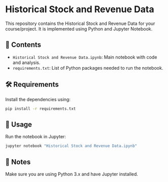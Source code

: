 # Historical Stock and Revenue Data

This repository contains the Historical Stock and Revenue Data for your course/project. It is implemented using Python and Jupyter Notebook.

## 📁 Contents

- `Historical Stock and Revenue Data.ipynb`: Main notebook with code and analysis.
- `requirements.txt`: List of Python packages needed to run the notebook.

## 🛠️ Requirements

Install the dependencies using:

```bash
pip install -r requirements.txt
```

## 🚀 Usage

Run the notebook in Jupyter:

```bash
jupyter notebook "Historical Stock and Revenue Data.ipynb"
```

## 📌 Notes

Make sure you are using Python 3.x and have Jupyter installed.
